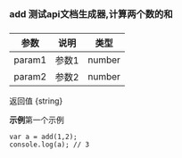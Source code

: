 
###  add 测试api文档生成器,计算两个数的和

### 
| 参数 | 说明 | 类型 |
| --- | --- | --- |
| param1 | 参数1 | number |
| param2 | 参数2 | number |

返回值  {string} 

**示例**第一个示例
```
var a = add(1,2);
console.log(a); // 3
```
